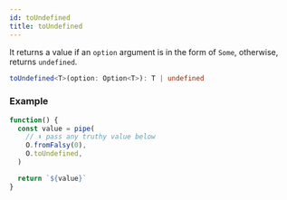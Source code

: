 ```yaml
---
id: toUndefined
title: toUndefined
---
```


It returns a value if an `option` argument is in the form of `Some`, otherwise, returns `undefined`.

```ts
toUndefined<T>(option: Option<T>): T | undefined
```

### Example

```jsx live
function() {
  const value = pipe(
    // ⬇️ pass any truthy value below
    O.fromFalsy(0),
    O.toUndefined,
  )

  return `${value}`
}
```
